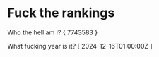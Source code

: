 # Fuck the rankings

Who the hell am I?
{ 7743583 }

What fucking year is it?
[ 2024-12-16T01:00:00Z ]
